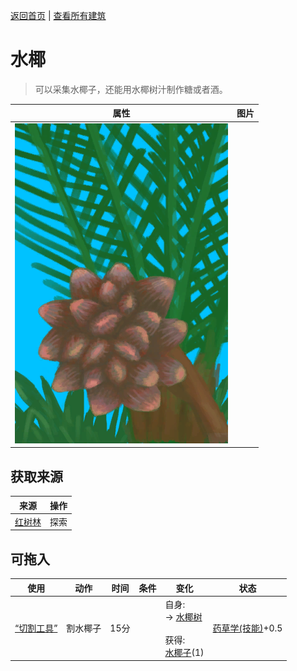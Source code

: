 [返回首页](index.md)   |  [查看所有建筑](building.md)
# 水椰  
> 可以采集水椰子，还能用水椰树汁制作糖或者酒。  
  
  属性  |   图片   
 ----  |  ----:   
   |  ![](Sprite/NipaPalm.png)   
  
## 获取来源  
来源  |  操作  
----  |  ----  
[红树林](Mangroves.md)  |  探索  
## 可拖入  
使用  |  动作  |  时间  |  条件  |  变化  |  状态  
----  |  ----  |  ----  |  ----  |  ----  |  ----  
[“切割工具”](tag_Cutter.md)  |  割水椰子  |  15分  |    |  自身:<br>→ [水椰树](NipaSapStation.md)<br><br>获得:<br>[水椰子](NipaFruit.md)(1)<br>  |  [药草学(技能)](Skill_Herbology.md)+0.5  
